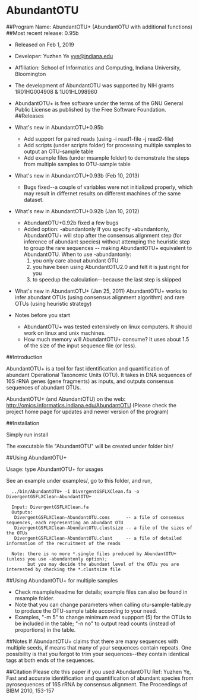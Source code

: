 # AbundantOTU
##Program Name: AbundantOTU+ (AbundantOTU with additional functions)
##Most recent release: 0.95b
- Released on Feb 1, 2019
- Developer: Yuzhen Ye <yye@indiana.edu>
- Affiliation: School of Informatics and Computing, Indiana University, Bloomington
- The development of AbundantOTU was supported by NIH grants 1R01HG004908 & 1U01HL098960
- AbundantOTU+ is free software under the terms of the GNU General Public License as published by 
the Free Software Foundation.
##Releases
- What's new in AbundantOTU+0.95b
   * Add support for paired reads (using -i read1-file -j read2-file)
   * Add scripts (under scripts folder) for processing multiple samples to output an OTU-sample table 
   * Add example files (under msample folder) to demonstrate the steps from multiple samples to OTU-sample table 
- What's new in AbundantOTU+0.93b (Feb 10, 2013)
   * Bugs fixed--a couple of variables were not initialized properly, which may result in differnet results on different machines of the same dataset.
- What's new in AbundantOTU+0.92b (Jan 10, 2012)
   * AbundantOTU+0.92b fixed a few bugs
   * Added option: -abundantonly
   If you specify -abundantonly, AbundantOTU+ will stop after the consensus alignment step (for inference of abundant species) without attemping the heuristic step to group the rare sequences -- making AbundantOTU+ equivalent to AbundantOTU.
   When to use -abundantonly:
      1) you only care about abundant OTU
      2) you have been using AbundantOTU2.0 and felt it is just right for you
      3) to speedup the calculation--because the last step is skipped 

- What's new in AbundantOTU+ (Jan 25, 2011)
   AbundantOTU+ works to infer abundant OTUs (using consensus alignment algorithm) and rare OTUs (using heuristic strategy)

- Notes before you start
  * AbundantOTU+ was tested extensively on linux computers. It should work on linux and unix machines. 
  * How much memory will AbundantOTU+ consume? It uses about 1.5 of the size of the input sequence file (or less). 

##Introduction

AbundantOTU+ is a tool for fast identification and quantification of abundant Operational Taxonomic Units (OTU). It takes in DNA sequences of 16S rRNA genes (gene fragments) as inputs, and outputs consensus sequences of abundant OTUs. 

AbundantOTU+ (and AbundantOTU) on the web:
  http://omics.informatics.indiana.edu/AbundantOTU
  (Please check the project home page for updates and newer version of the program)

##Installation

Simply run install

The executable file "AbundantOTU" will be created under folder bin/

##Using AbundantOTU+

Usage: type AbundantOTU+ for usages

See an example under examples/, go to this folder, and run,
```
  ../bin/AbundantOTU+ -i DivergentGSFLXClean.fa -o DivergentGSFLXClean-AbundantOTU+

  Input: DivergentGSFLXClean.fa
  Outputs:
   DivergentGSFLXClean-AbundantOTU.cons      -- a file of consensus sequences, each representing an abundant OTU
   DivergentGSFLXClean-AbundantOTU.clustsize -- a file of the sizes of the OTUs
   DivergentGSFLXClean-AbundantOTU.clust     -- a file of detailed information of the recruitment of the reads

  Note: there is no more *.single files produced by AbundantOTU+ (unless you use -abundantonly option);
        but you may decide the abundant level of the OTUs you are interested by checking the *.clustsize file
```
##Using AbundantOTU+ for multiple samples
- Check msample/readme for details; example files can also be found in msample folder.
- Note that you can change parameters when calling otu-sample-table.py to produce the OTU-sample table according
  to your need. 
- Examples, "-m 5" to change minimum read suppport (5) for the OTUs to be included in the table; 
            "-n no" to output read counts (instead of proportions) in the table.

##Notes
  If AbundantOTU+ claims that there are many sequences with multiple seeds, if means that many of your sequences contain repeats. One possibility is that you forgot to trim your sequences--they contain identical tags at both ends of the sequences.

##Citation
  Please cite this paper if you used AbundantOTU
  Ref: Yuzhen Ye, Fast and accurate identification and quantification of abundant species from pyrosequences of 16S rRNA by consensus alignment. The Proceedings of BIBM 2010, 153-157
